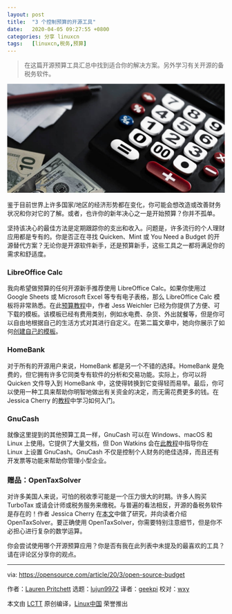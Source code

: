 ```yaml
---
layout: post
title:	"3 个控制预算的开源工具"
date:	2020-04-05 09:27:55 +0800 
categories:	分享 linuxcn 
tags:	[linuxcn,税务,预算]
---
```




> 
> 在这篇开源预算工具汇总中找到适合你的解决方案。另外学习有关开源的备税务软件。
> 
> 
> 


![](/Asserts/Images/album/202004/05/092735ni323vgji9sbigq9.jpg)


鉴于目前世界上许多国家/地区的经济形势都在变化，你可能会想改造或改善财务状况和你对它的了解。或者，也许你的新年决心之一是开始预算？你并不孤单。


坚持该决心的最佳方法是定期跟踪你的支出和收入。问题是，许多流行的个人理财应用都是专有的。你是否正在寻找 Quicken、Mint 或 You Need a Budget 的开源替代方案？无论你是开源软件新手，还是预算新手，这些工具之一都将满足你的需求和舒适度。


### LibreOffice Calc


我向希望做预算的任何开源新手推荐使用 LibreOffice Calc。如果你使用过 Google Sheets 或 Microsoft Excel 等专有电子表格，那么 LibreOffice Calc 模板将非常熟悉。在此[预算教程](https://opensource.com/article/20/3/libreoffice-open-source-budget)中，作者 Jess Weichler 已经为你提供了方便、可下载的模板。该模板已经有费用类别，例如水电费、杂货、外出就餐等，但是你可以自由地根据自己的生活方式对其进行自定义。在第二篇文章中，她向你展示了如何[创建自己的模板](https://opensource.com/article/20/3/libreoffice-templates)。


### HomeBank


对于所有的开源用户来说，HomeBank 都是另一个不错的选择。HomeBank 是免费的，但它拥有许多它同类专有软件的分析和交易功能。实际上，你可以将 Quicken 文件导入到 HomeBank 中，这使得转换到它变得轻而易举。最后，你可以使用一种工具来帮助你明智地做出有关资金的决定，而无需花费更多的钱。在 Jessica Cherry 的[教程](https://opensource.com/article/20/2/open-source-homebank)中学习如何入门。


### GnuCash


就像这里提到的其他预算工具一样，GnuCash 可以在 Windows、macOS 和 Linux 上使用。它提供了大量文档，但 Don Watkins 会在[此教程](https://opensource.com/article/20/2/gnucash)中指导你在 Linux 上设置 GnuCash。GnuCash 不仅是控制个人财务的绝佳选择，而且还有开发票等功能来帮助你管理小型企业。


### 赠品：OpenTaxSolver


对许多美国人来说，可怕的税收季可能是一个压力很大的时期。许多人购买 TurboTax 或请会计师或税务服务来缴税。与普遍的看法相反，开源的备税务软件是存在的！作者 Jessica Cherry 在[本文](https://opensource.com/article/20/2/open-source-taxes)中做了研究，并向读者介绍 OpenTaxSolver。要正确使用 OpenTaxSolver，你需要特别注意细节，但是你不必担心进行复杂的数学运算。


你会尝试使用哪个开源预算应用？你是否有我在此列表中未提及的最喜欢的工具？请在评论区分享你的观点。




---


via: <https://opensource.com/article/20/3/open-source-budget>


作者：[Lauren Pritchett](https://opensource.com/users/lauren-pritchett) 选题：[lujun9972](https://github.com/lujun9972) 译者：[geekpi](https://github.com/geekpi) 校对：[wxy](https://github.com/wxy)


本文由 [LCTT](https://github.com/LCTT/TranslateProject) 原创编译，[Linux中国](https://linux.cn/) 荣誉推出
